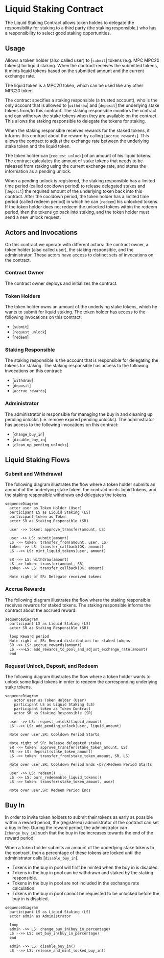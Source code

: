 # Liquid Staking Contract

The Liquid Staking Contract allows token holdes to delegate the responsibility
for staking to a third party (the staking responsible,) who has
a responsibility to select good staking opportunities.

## Usage

Allows a token holder (also called user) to [`submit`] tokens (e.g. MPC MPC20 tokens) for liquid staking.
When the contract receives the submitted tokens, it mints liquid tokens based on the submitted amount and the current exchange rate.

The liquid token is a MPC20 token, which can be used like any other MPC20 token.

The contract specifies a staking responsible (a trusted account), who is the only account that is allowed to [`withdraw`] and [`deposit`] the underlying stake tokens from/to this contract.
The staking responsible monitors the contract and can withdraw the stake tokens when they are available on the contract.
This allows the staking responsible to delegate the tokens for staking.

When the staking responsible receives rewards for the staked tokens, it informs this contract about the reward by calling [`accrue_rewards`].
This allows the contract to adjust the exchange rate between the underlying stake token and the liquid token.

The token holder can [`request_unlock`] of an amount of his liquid tokens.
The contract calculates the amount of stake tokens that needs to be released from staking using the current exchange rate, and stores the information as a pending unlock.

When a pending unlock is registered, the staking responsible has a limited time period (called cooldown period) to release delegated stakes and [`deposit`] the required amount of the underlying token back into this contract.
After the cooldown period, the token holder has a limited time period (called redeem period) in which he can [`redeem`] his unlocked tokens.
If the token holder does not redeem the unlocked tokens within the redeem period, then the tokens go back into staking, and the token holder must send a new unlock request.

## Actors and Invocations
On this contract we operate with different actors: the contract owner, a token holder (also called user), the staking responsible, and the administrator.
These actors have access to distinct sets of invocations on the contract.

### Contract Owner
The contract owner deploys and initializes the contract.

### Token Holders
The token holder owns an amount of the underlying stake tokens, which he wants to submit for liquid staking.
The token holder has access to the following invocations on this contract:
* [`submit`]
* [`request_unlock`]
* [`redeem`]

### Staking Responsible
The staking responsible is the account that is responsible for delegating the tokens for staking.
The staking responsible has access to the following invocations on this contract:
* [`withdraw`]
* [`deposit`]
* [`accrue_rewards`]

### Administrator
The administrator is responsible for managing the buy in and cleaning up pending unlocks (i.e. remove expired pending unlocks).
The administrator has access to the following invocations on this contract:
* [`change_buy_in`]
* [`disable_buy_in`]
* [`clean_up_pending_unlocks`]


## Liquid Staking Flows
### Submit and Withdrawal
The following diagram illustrates the flow where a token holder submits an amount of the underlying stake token, the contract mints liquid tokens, and the staking responsible withdraws and delegates the tokens.

```mermaid
sequenceDiagram
  actor user as Token Holder (User)
  participant LS as Liquid Staking (LS)
  participant token as Token
  actor SR as Staking Responsible (SR)

  user ->> token: approve_transfer(amount, LS)

  user ->> LS: submit(amount)
  LS ->> token: transfer_from(amount, user, LS)
  token ->> LS: transfer_callback(OK, amount)
  LS -->> LS: mint_liquid_tokens(user, amount)

  SR ->> LS: withdraw(amount)
  LS ->> token: transfer(amount, SR)
  token ->> LS: transfer_callback(OK, amount)

  Note right of SR: Delegate received tokens

```

### Accrue Rewards
The following diagram illustrates the flow where the staking responsible receives rewards for staked tokens.
The staking responsible informs the contract about the accrued reward.

```mermaid
sequenceDiagram
  participant LS as Liquid Staking (LS)
  actor SR as Staking Responsible (SR)

  loop Reward period
  Note right of SR: Reward distribution for staked tokens
  SR ->> LS: accrue_rewards(amount)
  LS -->>LS: add_rewards_to_pool_and_adjust_exchange_rate(amount)
  end

```

### Request Unlock, Deposit, and Redeem
The following diagram illustrates the flow where a token holder wants to unlock some liquid tokens in order to redeem the corresponding underlying stake tokens.

```mermaid
sequenceDiagram
    actor user as Token Holder (User)
    participant LS as Liquid Staking (LS)
    participant token as Token Contract
    actor SR as Staking Responsible (SR)

  user ->> LS: request_unlock(liquid_amount)
  LS -->> LS: add_pending_unlock(user, liquid_amount)

  Note over user,SR: Cooldown Period Starts

  Note right of SR: Release delegated stakes
  SR ->> token: approve_transfer(stake_token_amount, LS)
  SR ->> LS: deposit(stake_token_amount)
  LS ->> token: transfer_from(stake_token_amount, SR, LS)

  Note over user,SR: Cooldown Period Ends <br/>Redeem Period Starts

  user ->> LS: redeem()
  LS ->> LS: burn_redeemable_liquid_tokens()
  LS ->> token: transfer(stake_token_amount, user)

  Note over user,SR: Redeem Period Ends
```

## Buy In
In order to invite token holders to submit their tokens as early as possible within a reward period,
the (registered) administrator of the contract can set a buy in fee.
During the reward period, the administrator can [`change_buy_in`] such that the buy in fee increases towards the end of the reward period.

When a token holder submits an amount of the underlying stake tokens to the contract, then a percentage of these tokens are locked until the administrator calls [`disable_buy_in`].

* Tokens in the buy in pool will first be minted when the buy in is disabled.
* Tokens in the buy in pool can be withdrawn and staked by the staking responsible.
* Tokens in the buy in pool are not included in the exchange rate calculation.
* Tokens in the buy in pool cannot be requested to be unlocked before the buy in is disabled.

```mermaid
sequenceDiagram
  participant LS as Liquid Staking (LS)
  actor admin as Administrator

  loop
  admin ->> LS: change_buy_in(buy_in_percentage)
  LS -->> LS: set_buy_in(buy_in_percentage)
  end

  admin ->> LS: disable_buy_in()
  LS -->> LS: release_and_mint_locked_buy_in()

```
